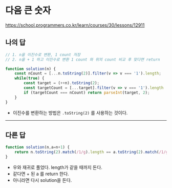 # 다음 큰 숫자

https://school.programmers.co.kr/learn/courses/30/lessons/12911

## 나의 답

```js
// 1. n을 이진수로 변환, 1 count 저장
// 2. n을 + 1 하고 이진수로 변환 1 count 와 위의 count 비교 후 맞다면 return

function solution(n) {
    const nCount = [...n.toString(2)].filter(v => v === '1').length;
    while(true) {
        const target = (++n).toString(2);
        const targetCount = [...target].filter(v => v === '1').length
        if (targetCount === nCount) return parseInt(target, 2);
    }
}
```

- 이진수를 변환하는 방법은 `.toString(2)` 를 사용하는 것이다.

---

## 다른 답

```js
function solution(n,a=n+1) {
    return n.toString(2).match(/1/g).length == a.toString(2).match(/1/g).length ? a : solution(n,a+1);
}
```

- 우와 재귀로 풀었다. length가 같을 때까지 돈다.
- 같다면 + 된 a 를 return  한다.
- 아니라면 다시 solution을 돈다.
